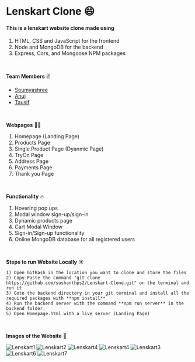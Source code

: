 # Lenskart Clone :smile:

#### This is a lenskart website clone made using 
1) HTML, CSS and JavaScript for the frontend 
2) Node and MongoDB for the backend
3) Express, Cors, and Mongoose NPM packages



<br>

**Team Members** :v:
- [Soumyashree](https://github.com/SoumyashreeBehera)
- [Anuj](https://github.com/anujsharma1996)
- [Tausif](https://github.com/MdTausifM)

<br>


**Webpages** 💂‍♂️
1) Homepage (Landing Page)
2) Products Page
3) Single Product Page (Dyanmic Page)
4) TryOn Page
5) Address Page
6) Payments Page
7) Thank you Page

<br>

**Functionality** 🔥
1) Hovering pop ups
2) Modal window sign-up/sign-in
3) Dynamic products page
4) Cart Modal Window
5) Sign-in/Sign-up functionality
6) Online MongoDB database for all registered users

<br>

**Steps to run Website Locally** ☀️
```
1) Open GitBash in the location you want to clone and store the files
2) Copy-Paste the command "git clone https://github.com/sushanthps2/Lenskart-Clone.git" on the terminal and run it
3) Goto the backend directory in your git terminal and install all the required packages with **npm install**
4) Run the backend server with the command **npm run server** in the backend folder.
5) Open Homepage.html with a live server (Landing Page)
```

<br>

**Images of the Website** 🥰

![Lenskart1](https://user-images.githubusercontent.com/35593841/131252831-fc681eef-1099-407a-af35-6647c84bdb52.png)
![Lenskart2](https://user-images.githubusercontent.com/35593841/131252840-afc6b1ce-2160-4f8b-bf94-09be017de2b4.png)
![Lenskart4](https://user-images.githubusercontent.com/35593841/131252881-37a40a08-95fd-4870-8f54-10b04c642f0d.png)
![Lenskart4](https://user-images.githubusercontent.com/35593841/129454839-e396ff61-54fd-477e-a21b-d2bba2be96df.png)
![Lenskart3](https://user-images.githubusercontent.com/35593841/131252897-cfac0311-1af8-4cc4-8c49-b5cc745554c0.png)
![Lenskart6](https://user-images.githubusercontent.com/35593841/129454841-63d6f68c-981c-44de-858b-9356c9a73082.png)
![Lenskart7](https://user-images.githubusercontent.com/35593841/129454842-d0cf9c05-889a-4e61-90b6-f82fa9600da4.png)

